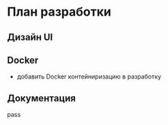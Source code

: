# План разработки

## Дизайн UI



## Docker
- добавить Docker контейниризацию в разработку

## Документация
pass
